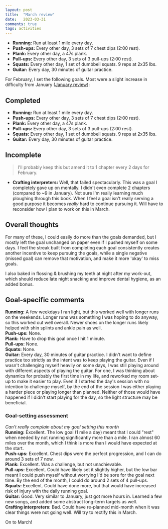 ```yaml
---
layout: post
title:  "March review"
date:   2023-03-31
comments: true
tags: activities
---
```


<TBF>

- **Running:** Run at least 1 mile every day.
- **Push-ups:** Every other day, 3 sets of 7 chest dips (2:00 rest).
- **Plank:** Every other day, a 47s plank.
- **Pull-ups:** Every other day, 3 sets of 3 pull-ups (2:00 rest).
- **Squats:** Every other day, 1 set of dumbbell squats. 9 reps at 2x35 lbs.
- **Guitar:** Every day, 30 minutes of guitar practice.


<TBF> 

For February, I set the following goals. Most were a slight increase in difficulty from January ([January review](https://www.ashwinmenon.com/posts/activities/2023-01-31-january-review/)):

## Completed
- **Running:** Run at least 1 mile every day.
- **Push-ups:** Every other day, 3 sets of 7 chest dips (2:00 rest).
- **Plank:** Every other day, a 47s plank.
- **Pull-ups:** Every other day, 3 sets of 3 pull-ups (2:00 rest).
- **Squats:** Every other day, 1 set of dumbbell squats. 9 reps at 2x35 lbs.
- **Guitar:** Every day, 30 minutes of guitar practice.

## Incomplete
>  I'll probably keep this but amend it to 1 chapter every 2 days for February.  

- **Crafting interpreters:** Well, that failed spectacularly. This was a goal I completely gave up on mentally. I didn't even complete 2 chapters (compared to ~9 in January). Not sure I'm really learning much ploughing through this book. When I feel a goal isn't really serving a good purpose it becomes _really_ hard to continue pursuing it. Will have to reconsider how I plan to work on this in March.

## Overall thoughts
For many of these, I could easily do more than the goals demanded, but I mostly left the goal unchanged on paper even if I pushed myself on some days. I feel the streak built from completing each goal consistently creates another incentive to keep pursuing the goals, while a single negative (missed goal) can remove that motivation, and make it more 'okay' to miss goals.

I also baked in flossing & brushing my teeth at night after my work-out, which should reduce late night snacking and improve dental hygiene, as an added bonus.

## Goal-specific comments
**Running:** A few weekdays I ran light, but this worked well with longer runs on the weekends. Longer runs was something I was hoping to do anyway, so this worked out well overall. Newer shoes on the longer runs likely helped with shin splints and ankle pain as well.  
**Push-ups:** None.  
**Plank:** Have to drop this goal once I hit 1 minute.  
**Pull-ups:** None.  
**Squats:** None.  
**Guitar:** Every day, 30 minutes of guitar practice. I didn't want to define practice too strictly as the intent was to keep playing the guitar. Even if I wasn't challenging myself heavily on some days, I was still playing around with different aspects of playing the guitar. For one, I was thinking about dynamics for probably the first time in my life, and reworked my room set-up to make it easier to play. Even if I started the day's session with no intention to challenge myself, by the end of the session I was either playing a harder piece or playing longer than planned. Neither of those would have happened if I didn't start playing for the day, so the light structure may be beneficial.

### Goal-setting assessment
_Can't really complain about my goal setting this month_  
**Running:** Excellent. The low goal (1 mile a day) meant that I could "rest" when needed by not running significantly more than a mile. I ran almost 60 miles over the month, which I think is more than I would have expected at the start.  
**Push-ups:** Excellent. Chest dips were the perfect progression, and I can do around 3 sets of 7 now.  
**Plank:** Excellent. Was a challenge, but not unachievable.  
**Pull-ups:** Excellent. Could have likely set it slightly higher, but the low bar meant I could push myself without worrying I'd be sore for the goal next time. By the end of the month, I could do around 2 sets of 4 pull-ups.  
**Squats:** Excellent. Could have done more, but that would have increased risk of injury with the daily running goal.  
**Guitar:** Good. Very similar to January, just got more hours in. Learned a few new songs, and added some abstract long-term targets as well.  
**Crafting interpreters:** Bad. Could have re-planned mid-month when it was clear things were not going well. Will try to rectify this in March.  

On to March!
